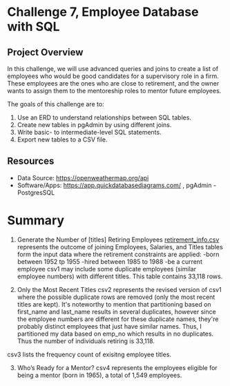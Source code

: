 # Challenge 7, Employee Database with SQL

## Project Overview

In this challenge, we will use advanced queries and joins to create a list of employees who would be good candidates for a supervisory role in a firm. These employees are the ones who are close to retirement, and the owner wants to assign them to the mentoreship roles to mentor future employees.

The goals of this challenge are to:

1. Use an ERD to understand relationships between SQL tables.
2. Create new tables in pgAdmin by using different joins.
3. Write basic- to intermediate-level SQL statements.
4. Export new tables to a CSV file.

## Resources
- Data Source: https://openweathermap.org/api
- Software/Apps: https://app.quickdatabasediagrams.com/
                 , pgAdmin - PostgresSQL

# Summary
1. Generate the Number of [titles] Retiring Employees
[retirement_info.csv](retirement_info.csv) represents the outcome of joining Employees, Salaries, and Titles tables form the input data where the retirement constraints are applied:
        -born between 1952 tp 1955
        -hired between 1985 to 1988
        -be a current employee
csv1 may include some duplicate employees (similar employee numbers) with different titles. This table contains 33,118 rows.

2. Only the Most Recent Titles
csv2 represents the revised version of csv1 where the possible duplicate rows are removed (only the most recent titles are kept).
It's noteworthy to mention that partitioning based on first_name and last_name results in several duplicates, however since the employee numbers are different for these duplicate names, they're probably distinct employees that just have similar names. Thus, I partitioned my data based on emp_no which results in no duplicates. Thus the number of individuals retiring is 33,118.

csv3 lists the frequency count of exisitng employee titles.

3. Who’s Ready for a Mentor?
csv4 represents the employees eligible for being a mentor (born in 1965), a total of 1,549 employees.

